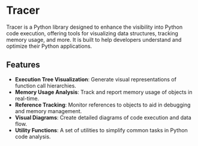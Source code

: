 # Tracer

Tracer is a Python library designed to enhance the visibility into Python code execution, offering tools for visualizing data structures, tracking memory usage, and more. It is built to help developers understand and optimize their Python applications.

## Features

- **Execution Tree Visualization**: Generate visual representations of function call hierarchies.
- **Memory Usage Analysis**: Track and report memory usage of objects in real-time.
- **Reference Tracking**: Monitor references to objects to aid in debugging and memory management.
- **Visual Diagrams**: Create detailed diagrams of code execution and data flow.
- **Utility Functions**: A set of utilities to simplify common tasks in Python code analysis.

